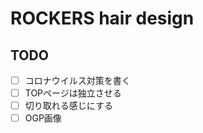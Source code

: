 # ROCKERS hair design

## TODO    
- [ ] コロナウイルス対策を書く
- [ ] TOPページは独立させる
- [ ] 切り取れる感じにする
- [ ] OGP画像
